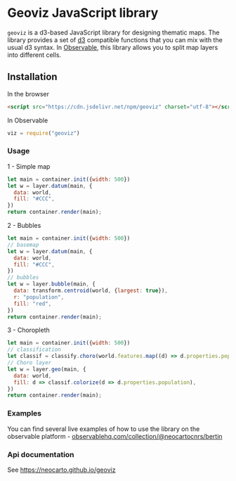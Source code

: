 # Geoviz JavaScript library

`geoviz` is a d3-based JavaScript library for designing thematic maps. The library provides a set of [d3](https://github.com/d3/d3) compatible functions that you can mix with the usual d3 syntax. In [Observable](https://observablehq.com/), this library allows you to split map layers into different cells.
## Installation

In the browser

```html
<script src="https://cdn.jsdelivr.net/npm/geoviz" charset="utf-8"></script>
```

In Observable

~~~js
viz = require("geoviz")
~~~

### Usage

1 - Simple map

~~~js
let main = container.init({width: 500})
let w = layer.datum(main, {
  data: world,
  fill: "#CCC",
})
return container.render(main);
~~~

2 - Bubbles

~~~js
let main = container.init({width: 500})
// basemap
let w = layer.datum(main, {
  data: world,
  fill: "#CCC",
})
// bubbles
let w = layer.bubble(main, {
  data: transform.centroid(world, {largest: true}),
  r: "population",
  fill: "red",
})
return container.render(main);
~~~

3 - Choropleth

~~~js
let main = container.init({width: 500})
// classification
let classif = classify.choro(world.features.map((d) => d.properties.population), {method: "jenks})
// Choro layer
let w = layer.geo(main, {
  data: world,
  fill: d => classif.colorize(d => d.properties.population),
})
return container.render(main);
~~~

### Examples

You can find several live examples of how to use the library on the observable platform - [observablehq.com/collection/@neocartocnrs/bertin](https://observablehq.com/collection/@neocartocnrs/bertin)

### Api documentation

See https://neocarto.github.io/geoviz

